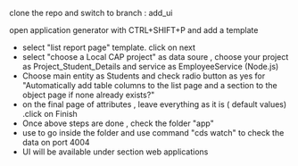clone the repo and switch to branch : add_ui


open application generator with CTRL+SHIFT+P and add a template

* select "list report page" template. click on next
* select "choose a Local CAP project" as data soure , choose your project as Project_Student_Details and service as EmployeeService (Node.js)
* Choose main entity as Students and check radio button as yes for "Automatically add table columns to the list page and a section to the object page if none already exists?"
* on the final page of attributes , leave everything as it is ( default values) .click on Finish
* Once above steps are done , check the folder "app"
* use <cd Project_Student_Details> to go inside the folder and use command "cds watch" to check the data  on port 4004 
* UI will be available under section web applications
